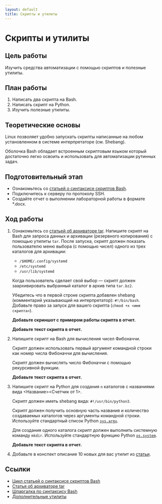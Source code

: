 ```yaml
---
layout: default
title: Скрипты и утилиты
---
```


# Скрипты и утилиты

## Цель работы

Изучить средства автоматизации с помощью скриптов и полезные утилиты.

## План работы

1. Написать два скрипта на Bash.
2. Написать скрипт на Python.
3. Изучить полезные утилиты.

## Теоретические основы

Linux позволяет удобно запускать скрипты написанные на любом установленном в системе интерпретаторе (см. Shebang).

Оболочка Bash обладает встроенным скриптовым языком который достаточно легко освоить и использовать для автоматизации рутинных задач.

## Подготовительный этап

* Ознакомьтесь со [статьей о синтаксисе скриптов Bash](https://help.reg.ru/support/servery-vps/oblachnyye-servery/rabota-s-serverom/napisaniye-skriptov-v-linux-bash).
* Подключитесь к серверу по протоколу SSH.
* Создайте отчет о выполнении лабораторной работы в формате *.docx.

## Ход работы

1. Ознакомьтесь со [статьей об архиваторе tar](https://losst.pro/komanda-tar-v-linux).
   Напишите скрипт на Bash для запроса данных и архивации (резервного копирования) с помощью утилиты `tar`.
   После запуска, скрипт должен показать пользователю меню выбора (с помощью чисел) одного из трех каталогов для архивации:

   * `/$HOME/.config/systemd`
   * `/etc/systemd`
   * `/usr/lib/systemd`

   Когда пользователь сделает свой выбор — скрипт должен заархивировать выбранный каталог в архив типа `tar.bz2`.

   Убедитесь что в первой строке скрипта добавлен shebang (комментарий указывающий на интерпретатор): `#!/bin/bash`.
   Добавьте право за запуск для вашего скрипта (`chmod +x <имя скрипта>`).

   **Добавьте скриншот с примером работы скрипта в отчет.**
   
   **Добавьте текст скрипта в отчет.**

3. Напишите скрипт на Bash для вычисления чисел Фибоначчи.

   Скрипт должен использовать первый аргумент командной строки как номер числа Фибоначчи для вычисления.

   Скрипт должен вычислять число Фибоначчи с помощью рекурсивной функции.

   **Добавьте текст скрипта в отчет.**

4. Напишите скрипт на Python для создания `n` каталогов с названиями вида <Название><Счетчик от 1>.

   Скрипт должен иметь shebang вида: `#!/usr/bin/python3`.

   Скрипт должен получить основную часть названия и количество создаваемых каталогов через аргументы командной строки. Используйте стандартный список Python [`sys.argv`](https://docs.python.org/3/library/sys.html#sys.argv).

   Для создания одного каталога скрипт должен выполнить системную команду `mkdir`. Используйте стандартную функцию Python [`os.system`](https://docs.python.org/3/library/os.html#os.system).

   **Добавьте текст скрипта в отчет.**

6. Добавьте в конспект описание 10 новых для вас утилит из [статьи](https://help.ubuntu.ru/wiki/%D0%BA%D0%BE%D0%BC%D0%B0%D0%BD%D0%B4%D0%BD%D0%B0%D1%8F_%D1%81%D1%82%D1%80%D0%BE%D0%BA%D0%B0).

## Ссылки

* [Цикл статьей о синтаксисе скриптов Bash](https://habr.com/ru/companies/ruvds/articles/325522/)
* [Статья об архиваторе tar](https://losst.pro/komanda-tar-v-linux)
* [Шпаргалка по синтаксису Bash](https://devhints.io/bash)
* [Дополнительные утилиты](https://habr.com/ru/articles/553000/)
